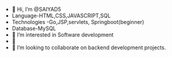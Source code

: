 - 👋 Hi, I’m @SAIYAD5
- Language-HTML,CSS,JAVASCRIPT,SQL
- Technologies -Go,JSP,servlets, Springboot(beginner)
- Database-MySQL
- 👀 I’m interested in Software development 
- 🌱
- 💞️ I’m looking to collaborate on backend development projects.


<!---
SAIYAD55/SAIYAD55 is a ✨ special ✨ repository because its `README.md` (this file) appears on your GitHub profile.
You can click the Preview link to take a look at your changes.
--->
